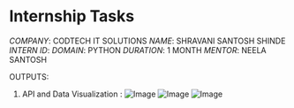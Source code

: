 # Internship Tasks
*COMPANY*: CODTECH IT SOLUTIONS
*NAME*: SHRAVANI SANTOSH SHINDE
*INTERN ID*: 
*DOMAIN*: PYTHON
*DURATION*: 1 MONTH
*MENTOR*: NEELA SANTOSH

OUTPUTS:
1. API and Data Visualization :
![Image](https://github.com/user-attachments/assets/0879d21b-8b2b-4961-bce5-2e44bb2680e2)
![Image](https://github.com/user-attachments/assets/a11abb16-5044-4dec-acf1-eb40eaf7e13d)
![Image](https://github.com/user-attachments/assets/9889ac8e-8555-4ab9-88c6-36ccb97d6d72)
